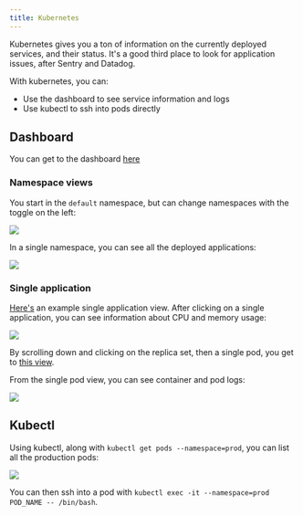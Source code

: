 ```yaml
---
title: Kubernetes
---
```


Kubernetes gives you a ton of information on the currently deployed services, and their status.  It's a good third place to look for application issues, after Sentry and Datadog.

With kubernetes, you can:

* Use the dashboard to see service information and logs
* Use kubectl to ssh into pods directly

## Dashboard

You can get to the dashboard [here](https://api.k8s.dataquest.io/ui)

### Namespace views

You start in the `default` namespace, but can change namespaces with the toggle on the left:

![](../images/kubernetes_namespaces.png)

In a single namespace, you can see all the deployed applications:

![](../images/kubernetes_applications.png)

### Single application

[Here's](https://api.k8s.dataquest.io/api/v1/proxy/namespaces/kube-system/services/kubernetes-dashboard/#/deployment/prod/mainstack-web?namespace=prod) an example single application view.  After clicking on a single application, you can see information about CPU and memory usage:

![](../images/kubernetes_single_app.png)

By scrolling down and clicking on the replica set, then a single pod, you get to [this view](https://api.k8s.dataquest.io/api/v1/proxy/namespaces/kube-system/services/kubernetes-dashboard/#/pod/prod/mainstack-web-2107297358-279rg?namespace=prod). 

From the single pod view, you can see container and pod logs:

![](../images/kubernetes_logs.png)

## Kubectl

Using kubectl, along with `kubectl get pods --namespace=prod`, you can list all the production pods:

![](../images/kubernetes_pods.png)

You can then ssh into a pod with `kubectl exec -it --namespace=prod POD_NAME -- /bin/bash`.


